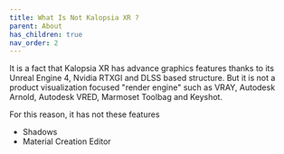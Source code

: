 ```yaml
---
title: What Is Not Kalopsia XR ?
parent: About
has_children: true
nav_order: 2
---
```


It is a fact that Kalopsia XR has advance graphics features thanks to its Unreal Engine 4, Nvidia RTXGI and DLSS based structure.
But it is not a product visualization focused "render engine" such as VRAY, Autodesk Arnold, Autodesk VRED, Marmoset Toolbag and Keyshot.

For this reason, it has not these features
* Shadows
* Material Creation Editor
